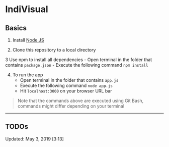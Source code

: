 # IndiVisual

## Basics
1. Install <a href = "https://nodejs.org/en/download/" target="_blank"> Node.JS </a>

2. Clone this repository to a local directory

3 Use npm to install all dependencies
	- Open terminal in the folder that contains `package.json`
	- Execute the following command `npm install`

4. To run the app
	- Open terminal in the folder that contains `app.js`
    - Execute the following command `node app.js`
    - Hit `localhost:3000` on your browser URL bar

> Note that the commands above are executed using Git Bash, commands might differ depending on your terminal
---

## TODOs

Updated: May 3, 2019 [3:13]
